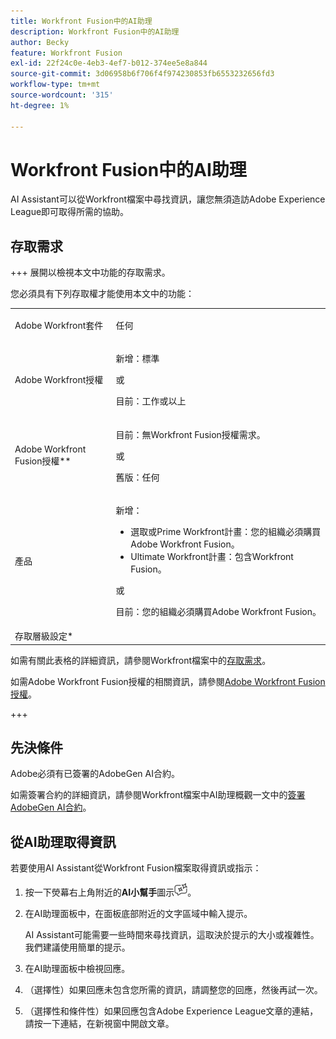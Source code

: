 ```yaml
---
title: Workfront Fusion中的AI助理
description: Workfront Fusion中的AI助理
author: Becky
feature: Workfront Fusion
exl-id: 22f24c0e-4eb3-4ef7-b012-374ee5e8a844
source-git-commit: 3d06958b6f706f4f974230853fb6553232656fd3
workflow-type: tm+mt
source-wordcount: '315'
ht-degree: 1%

---
```


# Workfront Fusion中的AI助理

AI Assistant可以從Workfront檔案中尋找資訊，讓您無須造訪Adobe Experience League即可取得所需的協助。

## 存取需求

+++ 展開以檢視本文中功能的存取需求。

您必須具有下列存取權才能使用本文中的功能：

<table style="table-layout:auto">
 <col> 
 <col> 
 <tbody> 
  <tr> 
   <td role="rowheader">Adobe Workfront套件 
   <td> <p>任何</p> </td> 
  </tr> 
  <tr data-mc-conditions=""> 
   <td role="rowheader">Adobe Workfront授權</td> 
   <td> <p>新增：標準</p><p>或</p><p>目前：工作或以上</p> </td> 
  </tr> 
  <tr> 
   <td role="rowheader">Adobe Workfront Fusion授權**</td> 
   <td>
   <p>目前：無Workfront Fusion授權需求。</p>
   <p>或</p>
   <p>舊版：任何 </p>
   </td> 
  </tr> 
  <tr> 
   <td role="rowheader">產品</td> 
   <td>
   <p>新增：</p> <ul><li>選取或Prime Workfront計畫：您的組織必須購買Adobe Workfront Fusion。</li><li>Ultimate Workfront計畫：包含Workfront Fusion。</li></ul>
   <p>或</p>
   <p>目前：您的組織必須購買Adobe Workfront Fusion。</p>
   </td> 
  </tr>
  <tr data-mc-conditions=""> 
   <td role="rowheader">存取層級設定*</td> 
  </tr> 
   </td> 
  </tr> 
 </tbody> 
</table>

如需有關此表格的詳細資訊，請參閱Workfront檔案中的[存取需求](/help/workfront-fusion/references/licenses-and-roles/access-level-requirements-in-documentation.md)。


如需Adobe Workfront Fusion授權的相關資訊，請參閱[Adobe Workfront Fusion授權](/help/workfront-fusion/set-up-and-manage-workfront-fusion/licensing-operations-overview/license-automation-vs-integration.md)。

+++



## 先決條件

Adobe必須有已簽署的AdobeGen AI合約。

如需簽署合約的詳細資訊，請參閱Workfront檔案中AI助理概觀一文中的[簽署AdobeGen AI合約](https://experienceleague.adobe.com/en/docs/workfront/using/basics/ai-assistant/ai-assistant-overview#sign-the-adobe-gen-ai-agreement)。

## 從AI助理取得資訊

若要使用AI Assistant從Workfront Fusion檔案取得資訊或指示：

1. 按一下熒幕右上角附近的&#x200B;**AI小幫手**&#x200B;圖示![AI小幫手圖示](assets/ai-assistant-icon.png)。
1. 在AI助理面板中，在面板底部附近的文字區域中輸入提示。

   AI Assistant可能需要一些時間來尋找資訊，這取決於提示的大小或複雜性。 我們建議使用簡單的提示。

1. 在AI助理面板中檢視回應。
1. （選擇性）如果回應未包含您所需的資訊，請調整您的回應，然後再試一次。
1. （選擇性和條件性）如果回應包含Adobe Experience League文章的連結，請按一下連結，在新視窗中開啟文章。
